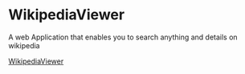 # WikipediaViewer
A web Application that enables you to search anything and details on wikipedia

[WikipediaViewer](https://sunilsj99.github.io/WikipediaViewer/)

